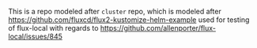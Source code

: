 This is a repo modeled after `cluster` repo, which is modeled after
https://github.com/fluxcd/flux2-kustomize-helm-example used
for testing of flux-local with regards to https://github.com/allenporter/flux-local/issues/845
